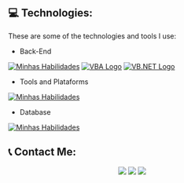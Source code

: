 ## :computer: Technologies:

These are some of the technologies and tools I use:

- Back-End

[![Minhas Habilidades](https://skillicons.dev/icons?i=python,dotnet)](https://skillicons.dev) 
[![VBA Logo](https://upload.wikimedia.org/wikipedia/commons/5/5f/Microsoft_Visual_Basic_for_Applications_logo.svg)](https://learn.microsoft.com/en-us/office/vba/library-reference/concepts/getting-started-with-vba-in-office)
[![VB.NET Logo](https://upload.wikimedia.org/wikipedia/commons/0/05/VB.NET_Logo.svg)](https://docs.microsoft.com/dotnet/visual-basic/)

- Tools and Plataforms

[![Minhas Habilidades](https://skillicons.dev/icons?i=pycharm,vscode,visualstudio)](https://skillicons.dev)

- Database

[![Minhas Habilidades](https://skillicons.dev/icons?i=mysql)](https://skillicons.dev)


## 📞 Contact Me:
<div align="center"> 
  <a href="https://api.whatsapp.com/send/?phone=%2B5511978470917&text&app_absent=0" target="_blank"><img src="https://img.shields.io/badge/WhatsApp-25D366?style=for-the-badge&logo=whatsapp&logoColor=white" target="_blank"></a>
  <a href = "mailto:lukasserete@gmail.com"><img src="https://img.shields.io/badge/-Gmail-%23333?style=for-the-badge&logo=gmail&logoColor=white" target="_blank"></a>
  <a href="https://www.linkedin.com/in/lucasserete/" target="_blank"><img src="https://img.shields.io/badge/-LinkedIn-%230077B5?style=for-the-badge&logo=linkedin&logoColor=white" target="_blank"></a>   
</div>

